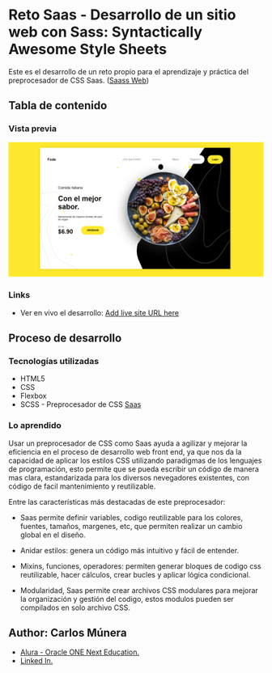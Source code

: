 # Reto Saas - Desarrollo de un sitio web con Sass: Syntactically Awesome Style Sheets

Este es el desarrollo de un reto propio para el aprendizaje y práctica del preprocesador de CSS Saas.
([Saass Web](https://sass-lang.com/))


## Tabla de contenido


### Vista previa
![Captura de pantalla de sitio web](preview.PNG)


### Links

- Ver en vivo el desarrollo: [Add live site URL here](https://carlosmunera.github.io/website_sass/)


## Proceso de desarrollo

### Tecnologías utilizadas

- HTML5
- CSS
- Flexbox
- SCSS - Preprocesador de CSS [Saas](https://sass-lang.com/) 


### Lo aprendido
Usar un preprocesador de CSS como Saas ayuda a agilizar y mejorar la eficiencia en el proceso de desarrollo web front end, ya que nos da la capacidad de aplicar los estilos CSS utilizando paradigmas de los lenguajes de programación, esto permite que se pueda escribir un código de manera mas clara, estandarizada para los diversos nevegadores existentes, con código de facil mantenimiento y reutilizable.

Entre las características más destacadas de este preprocesador:

- Saas permite definir variables, codigo reutilizable para los colores, fuentes, tamaños, margenes, etc,  que permiten realizar un cambio global en el diseño.

- Anidar estilos: genera un código más intuitivo y fácil de entender.

- Mixins, funciones, operadores:  permiten generar bloques de codigo css reutilizable, hacer cálculos, crear bucles y aplicar lógica condicional.

- Modularidad, Saas permite crear archivos CSS modulares para mejorar la organización y gestión del codigo, estos modulos pueden ser compilados en solo archivo CSS.

## Author:  Carlos Múnera

- [Alura - Oracle ONE Next Education.](https://app.aluracursos.com/user/karlosmunera)
- [Linked In.](https://www.linkedin.com/in/carlos-munera-259969262)
